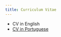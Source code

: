 ```yaml
---
title: Curriculum Vitae
---
```


+ CV in English
+ [CV in Portuguese](/CVs/CV_resume_allyne_PORT.pdf)
